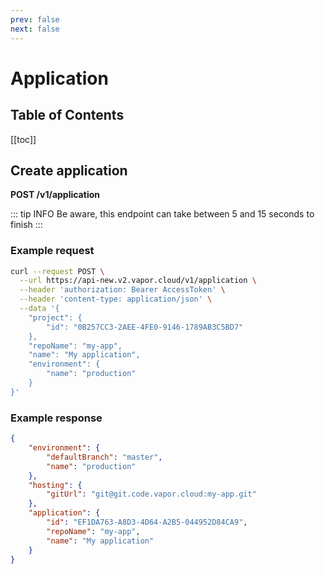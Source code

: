 ```yaml
---
prev: false
next: false
---
```

# Application

## Table of Contents

[[toc]]

## Create application

**POST /v1/application**

::: tip INFO
Be aware, this endpoint can take between 5 and 15 seconds to finish
:::

### Example request

```bash
curl --request POST \
  --url https://api-new.v2.vapor.cloud/v1/application \
  --header 'authorization: Bearer AccessToken' \
  --header 'content-type: application/json' \
  --data '{
	"project": {
		"id": "0B257CC3-2AEE-4FE0-9146-1789AB3C5BD7"
	},
	"repoName": "my-app",
	"name": "My application",
	"environment": {
		"name": "production"
	}
}'
```

### Example response

```json
{
	"environment": {
		"defaultBranch": "master",
		"name": "production"
	},
	"hosting": {
		"gitUrl": "git@git.code.vapor.cloud:my-app.git"
	},
	"application": {
		"id": "EF1DA763-A8D3-4D64-A2B5-044952D84CA9",
		"repoName": "my-app",
		"name": "My application"
	}
}
```
